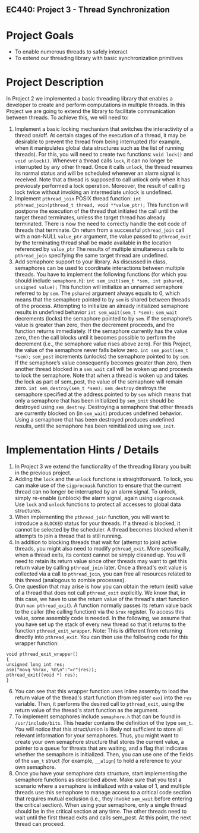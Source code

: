 ## EC440: Project 3 - Thread Synchronization

# Project Goals
- To enable numerous threads to safely interact
- To extend our threading library with basic synchronization primitives

# Project Description
In Project 2 we implemented a basic threading library that enables a developer to create and
perform computations in multiple threads. In this Project we are going to extend the library to
facilitate communication between threads.
To achieve this, we will need to:
1. Implement a basic locking mechanism that switches the interactivity of a thread on/off.
At certain stages of the execution of a thread, it may be desirable to prevent the thread
from being interrupted (for example, when it manipulates global data structures such
as the list of running threads). For this, you will need to create two functions: 
`void lock()` and `void unlock()`. Whenever a thread calls `lock`, it can no longer be
interrupted by any other thread. Once it calls `unlock`, the thread resumes its normal
status and will be scheduled whenever an alarm signal is received. Note that a thread
is supposed to call unlock only when it has previously performed a lock operation.
Moreover, the result of calling lock twice without invoking an intermediate unlock is
undefined.
2. Implement `pthread_join` POSIX thread function:
`int pthread_join(pthread_t thread, void **value_ptr);`
This function will postpone the execution of the thread that initiated the call until the
target thread terminates, unless the target thread has already terminated. There is now
the need to correctly handle the exit code of threads that terminate. On return from a
successful `pthread_join` call with a non-NULL `value_ptr` argument, the value passed
to `pthread_exit` by the terminating thread shall be made available in the location
referenced by `value_ptr`
The results of multiple simultaneous calls to `pthread_join` specifying the same target
thread are undefined.
3. Add semaphore support to your library. As discussed in class, semaphores can be used
to coordinate interactions between multiple threads. You have to implement the
following functions (for which you should include `semaphore.h`):
`int sem_init(sem_t *sem, int pshared, unsigned value);`
  This function will initialize an unnamed semaphore referred to by `sem`. The
`pshared` argument always equals to 0, which means that the semaphore pointed
to by `sem` is shared between threads of the process. Attempting to initialize an
already initialized semaphore results in undefined behavior
`int sem_wait(sem_t *sem);`
  `sem_wait` decrements (locks) the semaphore pointed to by `sem`. If the
semaphore’s value is greater than zero, then the decrement proceeds, and the
function returns immediately. If the semaphore currently has the value zero,
then the call blocks until it becomes possible to perform the decrement (i.e., the
semaphore value rises above zero). For this Project, the value of the
semaphore never falls below zero.
`int sem_post(sem_t *sem);`
  `sem_post` increments (unlocks) the semaphore pointed to by `sem`. If the
semaphore’s value consequently becomes greater than zero, then another
thread blocked in a `sem_wait` call will be woken up and proceeds to lock the
semaphore. Note that when a thread is woken up and takes the lock as part of
sem_post, the value of the semaphore will remain zero.
`int sem_destroy(sem_t *sem);`
  `sem_destroy` destroys the semaphore specified at the address pointed to by
`sem` which means that only a semaphore that has been initialized by `sem_init`
should be destroyed using `sem_destroy`. Destroying a semaphore that other
threads are currently blocked on (in `sem_wait`) produces undefined behavior.
Using a semaphore that has been destroyed produces undefined results, until
the semaphore has been reinitialized using `sem_init`.

# Implementation Hints / Details
1. In Project 3 we extend the functionality of the threading library you built in the previous
project.
2. Adding the `lock` and the `unlock` functions is straightforward. To lock, you can make
use of the `sigprocmask` function to ensure that the current thread can no longer be
interrupted by an alarm signal. To unlock, simply re-enable (unblock) the alarm signal,
again using `sigprocmask`. Use `lock` and `unlock` functions to protect all accesses to
global data structures.
3. When implementing the `pthread_join` function, you will want to introduce a
`BLOCKED` status for your threads. If a thread is blocked, it cannot be selected by the
scheduler. A thread becomes blocked when it attempts to join a thread that is still
running.
4. In addition to blocking threads that wait for (attempt to join) active threads, you might
also need to modify `pthread_exit`. More specifically, when a thread exits, its context
cannot be simply cleaned up. You will need to retain its return value since other threads
may want to get this return value by calling `pthread_join` later. Once a thread's exit
value is collected via a call to `pthread_join`, you can free all resources related to this
thread (analogous to zombie processes).
5. One question that may arise is how you can obtain the return (exit) value of a thread
that does not call `pthread_exit` explicitly. We know that, in this case, we have to use
the return value of the thread's start function (run `man pthread_exit`). A function
normally passes its return value back to the caller (the calling function) via the `$rax`
register. To access this value, some assembly code is needed. In the following, we
assume that you have set up the stack of every new thread so that it returns to the
function `pthread_exit_wrapper`. Note: This is different from returning directly into
`pthread_exit`. You can then use the following code for this wrapper function:
```
void pthread_exit_wrapper()
{
unsigned long int res;
asm("movq %%rax, %0\n":"=r"(res));
pthread_exit((void *) res);
}
```
6. You can see that this wrapper function uses inline assemby to load the return value of
the thread's start function (from register `eax`) into the `res` variable. Then, it performs the
desired call to `pthread_exit`, using the return value of the thread's start function as
the argument.
7. To implement semaphores include `semaphore.h` that can be found in `/usr/include/bits`.
This header contains the definition of the type `sem_t`. You will notice that this
struct/union is likely not sufficient to store all relevant information for your semaphores.
Thus, you might want to create your own semaphore structure that stores the current
value, a pointer to a queue for threats that are waiting, and a flag that indicates whether
the semaphore is initialized. Then, you can use one of the fields of the `sem_t` struct (for
example, `__align`) to hold a reference to your own semaphore.
8. Once you have your semaphore data structure, start implementing the semaphore
functions as described above. Make sure that you test a scenario where a semaphore
is initialized with a value of 1, and multiple threads use this semaphore to manage
access to a critical code section that requires mutual exclusion (i.e., they invoke
`sem_wait` before entering the critical section). When using your semaphore, only a
single thread should be in the critical section at any time. The other threads need to
wait until the first thread exits and calls sem_post. At this point, the next thread can
proceed.
